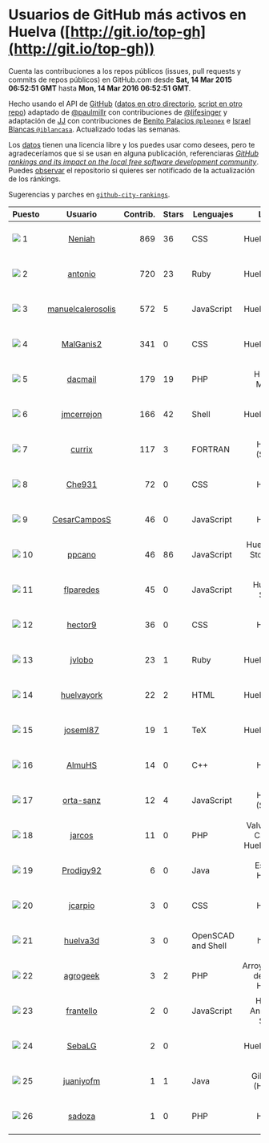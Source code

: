
# Usuarios de GitHub más activos en Huelva ([http://git.io/top-gh](http://git.io/top-gh))



  Cuenta las contribuciones a los repos públicos (issues, pull requests y commits de repos públicos) en GitHub.com desde  **Sat, 14 Mar 2015 06:52:51 GMT** hasta **Mon, 14 Mar 2016 06:52:51 GMT**.

  Hecho usando el API de [GitHub](http://github.com) ([datos en otro directorio](https://github.com/JJ/top-github-users-data/tree/master/data), [script en otro repo](https://github.com/JJ/github-city-rankings/blob/master/get-city.coffee)) adaptado de [@paulmillr](https://github.com/paulmillr) con contribuciones de [@lifesinger](https://github.com/lifesinger) y adaptación de [JJ](http://jj.github.io) con contribuciones de [Benito Palacios `@pleonex`](http://github.com/pleonex) e [Israel Blancas `@iblancasa`](https://github.com/iblancasa). Actualizado todas las semanas.

  Los [datos](https://github.com/JJ/top-github-users-data/tree/master/data) tienen una licencia libre y los puedes usar como desees, pero te agradeceríamos que si se usan en alguna publicación, referenciaras [*GitHub rankings and its impact on the local free software development community*](https://thewinnower.com/papers/github-rankings-and-its-impact-on-the-local-free-software-development-community). Puedes [observar](https://github.com/JJ/top-github-users-data/subscription) el repositorio si quieres ser notificado de la actualización de los ránkings.

  Sugerencias y parches en [`github-city-rankings`](http://github.com/JJ/github-city-rankings).


| Puesto   |  Usuario  |Contrib.| Stars | Lenguajes   |      Lugar      |  Avatar  |
|----------|:---------:|-------:|-------|-------------|:---------------:|----------|
|![](https://raw.githubusercontent.com/JJ/github-city-rankings/master/img/.gif) 1 | [Neniah](https://github.com/Neniah) | 869 | 36 | CSS | Huelva, Spain | <img src='https://avatars0.githubusercontent.com/u/1144759?v=3&s=64' width="64" title='Maria Lobillo'> |
|![](https://raw.githubusercontent.com/JJ/github-city-rankings/master/img/.gif) 2 | [antonio](https://github.com/antonio) | 720 | 23 | Ruby | Huelva, Spain | <img src='https://avatars2.githubusercontent.com/u/17516?v=3&s=64' width="64" title='Antonio Santos'> |
|![](https://raw.githubusercontent.com/JJ/github-city-rankings/master/img/.gif) 3 | [manuelcalerosolis](https://github.com/manuelcalerosolis) | 572 | 5 | JavaScript | Huelva. Spain | <img src='https://avatars1.githubusercontent.com/u/3088246?v=3&s=64' width="64" title='Manuel Calero Solís'> |
|![](https://raw.githubusercontent.com/JJ/github-city-rankings/master/img/.gif) 4 | [MalGanis2](https://github.com/MalGanis2) | 341 | 0 | CSS | Huelva, Spain | <img src='https://avatars1.githubusercontent.com/u/5797868?v=3&s=64' width="64" title='Ivan Herrero Nuñez'> |
|![](https://raw.githubusercontent.com/JJ/github-city-rankings/master/img/.gif) 5 | [dacmail](https://github.com/dacmail) | 179 | 19 | PHP | Huelva-Málaga | <img src='https://avatars1.githubusercontent.com/u/11754?v=3&s=64' width="64" title='Daniel Aguilar'> |
|![](https://raw.githubusercontent.com/JJ/github-city-rankings/master/img/.gif) 6 | [jmcerrejon](https://github.com/jmcerrejon) | 166 | 42 | Shell | Huelva, Spain | <img src='https://avatars2.githubusercontent.com/u/1942431?v=3&s=64' width="64" title='Jose Cerrejon'> |
|![](https://raw.githubusercontent.com/JJ/github-city-rankings/master/img/.gif) 7 | [currix](https://github.com/currix) | 117 | 3 | FORTRAN | Huelva (Spain) | <img src='https://avatars0.githubusercontent.com/u/6237933?v=3&s=64' width="64" title='Curro'> |
|![](https://raw.githubusercontent.com/JJ/github-city-rankings/master/img/.gif) 8 | [Che931](https://github.com/Che931) | 72 | 0 | CSS | Huelva | <img src='https://avatars2.githubusercontent.com/u/6698152?v=3&s=64' width="64" title='Fran Romero'> |
|![](https://raw.githubusercontent.com/JJ/github-city-rankings/master/img/.gif) 9 | [CesarCamposS](https://github.com/CesarCamposS) | 46 | 0 | JavaScript | Huelva | <img src='https://avatars1.githubusercontent.com/u/13025240?v=3&s=64' width="64" title='César'> |
|![](https://raw.githubusercontent.com/JJ/github-city-rankings/master/img/.gif) 10 | [ppcano](https://github.com/ppcano) | 46 | 86 | JavaScript | Huelva (ES), Stockholm (SE) | <img src='https://avatars3.githubusercontent.com/u/825430?v=3&s=64' width="64" title='Pepe Cano'> |
|![](https://raw.githubusercontent.com/JJ/github-city-rankings/master/img/.gif) 11 | [flparedes](https://github.com/flparedes) | 45 | 0 | JavaScript | Huelva - Spain | <img src='https://avatars1.githubusercontent.com/u/13085943?v=3&s=64' width="64" title='Francisco Luis Paredes'> |
|![](https://raw.githubusercontent.com/JJ/github-city-rankings/master/img/.gif) 12 | [hector9](https://github.com/hector9) | 36 | 0 | CSS | Huelva | <img src='https://avatars3.githubusercontent.com/u/7542391?v=3&s=64' width="64" title='Héctor J. Orihuela Ruiz'> |
|![](https://raw.githubusercontent.com/JJ/github-city-rankings/master/img/.gif) 13 | [jvlobo](https://github.com/jvlobo) | 23 | 1 | Ruby | Huelva, Spain | <img src='https://avatars2.githubusercontent.com/u/5671420?v=3&s=64' width="64" title='JV Lobo'> |
|![](https://raw.githubusercontent.com/JJ/github-city-rankings/master/img/.gif) 14 | [huelvayork](https://github.com/huelvayork) | 22 | 2 | HTML | Huelva, Spain | <img src='https://avatars0.githubusercontent.com/u/697151?v=3&s=64' width="64" title='David Prieto'> |
|![](https://raw.githubusercontent.com/JJ/github-city-rankings/master/img/.gif) 15 | [joseml87](https://github.com/joseml87) | 19 | 1 | TeX | Huelva, Spain | <img src='https://avatars0.githubusercontent.com/u/16690607?v=3&s=64' width="64" title='José'> |
|![](https://raw.githubusercontent.com/JJ/github-city-rankings/master/img/.gif) 16 | [AlmuHS](https://github.com/AlmuHS) | 14 | 0 | C++ | Huelva | <img src='https://avatars2.githubusercontent.com/u/15078104?v=3&s=64' width="64" title='Almudena Garcia Jurado-Centurion'> |
|![](https://raw.githubusercontent.com/JJ/github-city-rankings/master/img/.gif) 17 | [orta-sanz](https://github.com/orta-sanz) | 12 | 4 | JavaScript | Huelva (Spain) | <img src='https://avatars1.githubusercontent.com/u/3337555?v=3&s=64' width="64" title='Alejandro'> |
|![](https://raw.githubusercontent.com/JJ/github-city-rankings/master/img/.gif) 18 | [jarcos](https://github.com/jarcos) | 11 | 0 | PHP | Valverde del Camino, Huelva, Spain | <img src='https://avatars1.githubusercontent.com/u/933995?v=3&s=64' width="64" title='Jose Arcos'> |
|![](https://raw.githubusercontent.com/JJ/github-city-rankings/master/img/.gif) 19 | [Prodigy92](https://github.com/Prodigy92) | 6 | 0 | Java | España, Huelva | <img src='https://avatars3.githubusercontent.com/u/15191269?v=3&s=64' width="64" title='José Antonio Parra'> |
|![](https://raw.githubusercontent.com/JJ/github-city-rankings/master/img/.gif) 20 | [jcarpio](https://github.com/jcarpio) | 3 | 0 | CSS | Huelva | <img src='https://avatars2.githubusercontent.com/u/493260?v=3&s=64' width="64" title=''> |
|![](https://raw.githubusercontent.com/JJ/github-city-rankings/master/img/.gif) 21 | [huelva3d](https://github.com/huelva3d) | 3 | 0 | OpenSCAD and Shell | huelva | <img src='https://avatars0.githubusercontent.com/u/12024691?v=3&s=64' width="64" title='huelva3d'> |
|![](https://raw.githubusercontent.com/JJ/github-city-rankings/master/img/.gif) 22 | [agrogeek](https://github.com/agrogeek) | 3 | 2 | PHP | Arroyomolinos de León, Huelva | <img src='https://avatars3.githubusercontent.com/u/69480?v=3&s=64' width="64" title='Sebas MGC'> |
|![](https://raw.githubusercontent.com/JJ/github-city-rankings/master/img/.gif) 23 | [frantello](https://github.com/frantello) | 2 | 0 | JavaScript | Huelva, Andalucia, Spain | <img src='https://avatars2.githubusercontent.com/u/6098478?v=3&s=64' width="64" title='Fran Tello'> |
|![](https://raw.githubusercontent.com/JJ/github-city-rankings/master/img/.gif) 24 | [SebaLG](https://github.com/SebaLG) | 2 | 0 |  | Huelva, Spain | <img src='https://avatars2.githubusercontent.com/u/15893746?v=3&s=64' width="64" title=''> |
|![](https://raw.githubusercontent.com/JJ/github-city-rankings/master/img/.gif) 25 | [juaniyofm](https://github.com/juaniyofm) | 1 | 1 | Java | Gibraleón (Huelva) | <img src='https://avatars2.githubusercontent.com/u/12307837?v=3&s=64' width="64" title='Juan Antonio Fernández Martín'> |
|![](https://raw.githubusercontent.com/JJ/github-city-rankings/master/img/.gif) 26 | [sadoza](https://github.com/sadoza) | 1 | 0 | PHP | Huelva | <img src='https://avatars0.githubusercontent.com/u/6042243?v=3&s=64' width="64" title='Santi'> |
